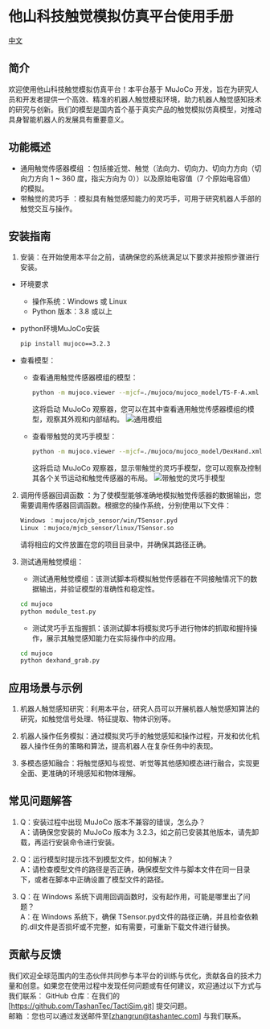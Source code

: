 # 他山科技触觉模拟仿真平台使用手册

[中文](README.md)

## 简介
欢迎使用他山科技触觉模拟仿真平台！本平台基于 MuJoCo 开发，旨在为研究人员和开发者提供一个高效、精准的机器人触觉模拟环境，助力机器人触觉感知技术的研究与创新。我们的模型是国内首个基于真实产品的触觉模拟仿真模型，对推动具身智能机器人的发展具有重要意义。

## 功能概述
- 通用触觉传感器模组 ：包括接近觉、触觉（法向力、切向力、切向力方向（切向力方向 1 ~ 360 度，指尖方向为 0））以及原始电容值（7 个原始电容值）的模拟。
- 带触觉的灵巧手 ：模拟具有触觉感知能力的灵巧手，可用于研究机器人手部的触觉交互与操作。

## 安装指南
1. 安装：在开始使用本平台之前，请确保您的系统满足以下要求并按照步骤进行安装。
- 环境要求
    - 操作系统：Windows 或 Linux
    - Python 版本：3.8 或以上


- python环境MuJoCo安装
    ```bash
    pip install mujoco==3.2.3
    ```

- 查看模型：
    - 查看通用触觉传感器模组的模型：
        ```bash
        python -m mujoco.viewer --mjcf=./mujoco/mujoco_model/TS-F-A.xml
        ```

        这将启动 MuJoCo 观察器，您可以在其中查看通用触觉传感器模组的模型，观察其外观和内部结构。
![通用模组](mujoco/sensor_data/assets/ts-f-a.png)


    - 查看带触觉的灵巧手模型：
        ```bash
        python -m mujoco.viewer --mjcf=./mujoco/mujoco_model/DexHand.xml
        ```

        这将启动 MuJoCo 观察器，显示带触觉的灵巧手模型，您可以观察及控制其各个关节运动和触觉传感器的布局。
![带触觉的灵巧手模型](mujoco/sensor_data/assets/dexhand.png)

2. 调用传感器回调函数 ：为了使模型能够准确地模拟触觉传感器的数据输出，您需要调用传感器回调函数。根据您的操作系统，分别使用以下文件：
    ```bash
    Windows ：mujoco/mjcb_sensor/win/TSensor.pyd
    Linux ：mujoco/mjcb_sensor/linux/TSensor.so
    ```

    请将相应的文件放置在您的项目目录中，并确保其路径正确。

3. 测试通用触觉模组：
    - 测试通用触觉模组：该测试脚本将模拟触觉传感器在不同接触情况下的数据输出，并验证模型的准确性和稳定性。
    ```bash
    cd mujoco
    python module_test.py
    ```

    - 测试灵巧手五指握抓：该测试脚本将模拟灵巧手进行物体的抓取和握持操作，展示其触觉感知能力在实际操作中的应用。
    ```bash
    cd mujoco
    python dexhand_grab.py
    ```


## 应用场景与示例
1. 机器人触觉感知研究：利用本平台，研究人员可以开展机器人触觉感知算法的研究，如触觉信号处理、特征提取、物体识别等。

2. 机器人操作任务模拟：通过模拟灵巧手的触觉感知和操作过程，开发和优化机器人操作任务的策略和算法，提高机器人在复杂任务中的表现。

3. 多模态感知融合：将触觉感知与视觉、听觉等其他感知模态进行融合，实现更全面、更准确的环境感知和物体理解。


## 常见问题解答
1. Q：安装过程中出现 MuJoCo 版本不兼容的错误，怎么办？<br>
A：请确保您安装的 MuJoCo 版本为 3.2.3，如之前已安装其他版本，请先卸载，再运行安装命令进行安装。

3. Q：运行模型时提示找不到模型文件，如何解决？<br>
A：请检查模型文件的路径是否正确，确保模型文件与脚本文件在同一目录下，或者在脚本中正确设置了模型文件的路径。

3. Q：在 Windows 系统下调用回调函数时，没有起作用，可能是哪里出了问题？<br>
A：在 Windows 系统下，确保 TSensor.pyd文件的路径正确，并且检查依赖的.dll文件是否损坏或不完整，如有需要，可重新下载文件进行替换。

## 贡献与反馈
我们欢迎全球范围内的生态伙伴共同参与本平台的训练与优化，贡献各自的技术力量和创意。如果您在使用过程中发现任何问题或有任何建议，欢迎通过以下方式与我们联系：
GitHub 仓库：在我们的[https://github.com/TashanTec/TactiSim.git] 提交问题。<br>
邮箱 ：您也可以通过发送邮件至[zhangrun@tashantec.com] 与我们联系。
